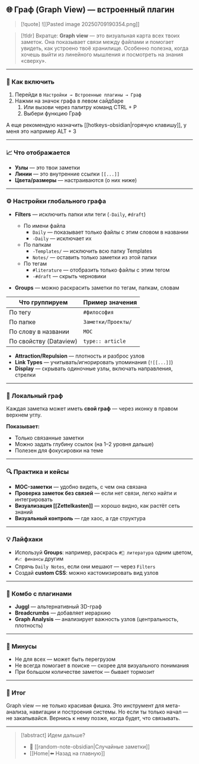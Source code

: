 ## 🌐 Граф (Graph View) — встроенный плагин

>[!quote] ![[Pasted image 20250709190354.png]]

> [!tldr] Вкратце:
> **Graph view** — это визуальная карта всех твоих заметок. Она показывает связи между файлами и помогает увидеть, как устроено твоё хранилище. Особенно полезна, когда хочешь выйти из линейного мышления и посмотреть на знания «сверху». 

---

### 🔧 Как включить

1. Перейди в `Настройки → Встроенные плагины → Граф`
2. Нажми на значок графа в левом сайдбаре
	1. Или вызови через палитру команд CTRL + P 
	2. Выбери функцию Граф

А еще рекомендую назначить [[hotkeys-obsidian|горячую клавишу]], у меня это например ALT + 3

---

### 📈 Что отображается

- **Узлы** — это твои заметки
- **Линии** — это внутренние ссылки `[[...]]`
- **Цвета/размеры** — настраиваются (о них ниже)

---

### ⚙️ Настройки глобального графа

- **Filters** — исключить папки или теги (`-Daily`, `#draft`)

	- По имени файла  
	    - `Daily` — показывает только файлы с этим словом в названии
	    - `-Daily` — исключает их
	- По папкам  
	    - `-Templates/` — исключить всю папку Templates
	    - `Notes/` — оставить только заметки из этой папки
	- По тегам  
	    - `#literature` — отобразить только файлы с этим тегом
	    - `-#draft` — скрыть черновики

- **Groups** — можно раскрасить заметки по тегам, папкам, словам

| Что группируем         | Пример значения    |
| ---------------------- | ------------------ |
| По тегу                | `#философия`       |
| По папке               | `Заметки/Проекты/` |
| По слову в названии    | `MOC`              |
| По свойству (Dataview) | `type:: article`   |

- **Attraction/Repulsion** — плотность и разброс узлов
- **Link Types** — учитывать/игнорировать упоминания (`![[...]]`)
- **Display** — скрывать одиночные узлы, включать направления, стрелки

---

### 📄 Локальный граф

Каждая заметка может иметь **свой граф** — через иконку в правом верхнем углу.

**Показывает:**

- Только связанные заметки
- Можно задать глубину ссылок (на 1–2 уровня дальше)
- Полезен для фокусировки на теме
---

### 🔍 Практика и кейсы

- **MOC-заметки** — удобно видеть, с чем она связана
- **Проверка заметок без связей** — если нет связи, легко найти и интегрировать
- **Визуализация [[Zettelkasten]]** — хорошо видно, как растёт сеть знаний
- **Визуальный контроль** — где хаос, а где структура

---

### 💡 Лайфхаки

- Используй **Groups**: например, раскрась `#📖 литература` одним цветом, `#📈 финансы` другим
- Спрячь `Daily Notes`, если они мешают — через `Filters`
- Создай **custom CSS**: можно кастомизировать вид узлов
---

### 📎 Комбо с плагинами

- **Juggl** — альтернативный 3D-граф
- **Breadcrumbs** — добавляет иерархию
- **Graph Analysis** — анализирует важность узлов (центральность, плотность)

---

### 🧩 Минусы

- Не для всех — может быть перегрузом
- Не всегда помогает в поиске — скорее для визуального понимания
- При большом количестве заметок — бывает тормозит

---

### 📝 Итог

Graph view — не только красивая фишка. Это инструмент для мета-анализа, навигации и построения системы. Но если ты только начал — не закапывайся. Вернись к нему позже, когда будет, что связывать.

---
> [!abstract] Идем дальше?
> - 🧠 [[random-note-obsidian|Случайные заметки]]
> - [[Home|⬅️ Назад на главную]]